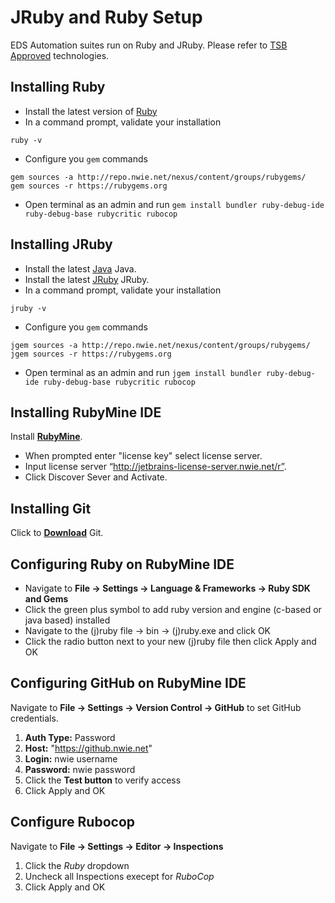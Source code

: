 # JRuby and Ruby Setup

EDS Automation suites run on Ruby and JRuby. Please refer to [TSB Approved](https://nwproduction.service-now.com/tsb/standard_technology.do) technologies.

## Installing Ruby

* Install the latest version of [Ruby](https://rubyinstaller.org/)
* In a command prompt, validate your installation

```console
ruby -v
```

* Configure you `gem` commands

```console
gem sources -a http://repo.nwie.net/nexus/content/groups/rubygems/
gem sources -r https://rubygems.org
```

* Open terminal as an admin and run `gem install bundler ruby-debug-ide ruby-debug-base rubycritic rubocop`

## Installing JRuby

* Install the latest [Java](http://www.oracle.com/technetwork/java/javase/downloads) Java.
* Install the latest [JRuby](http://jruby.org/files/downloads/index.html) JRuby.
* In a command prompt, validate your installation

```console
jruby -v
```

* Configure you `gem` commands

```console
jgem sources -a http://repo.nwie.net/nexus/content/groups/rubygems/
jgem sources -r https://rubygems.org
```

* Open terminal as an admin and run `jgem install bundler ruby-debug-ide ruby-debug-base rubycritic rubocop`

## Installing RubyMine IDE

Install **[RubyMine](https://www.jetbrains.com/ruby/download/#section=windows)**.

* When prompted enter "license key" select license server. 
* Input license server “http://jetbrains-license-server.nwie.net/r”.
* Click Discover Sever and Activate.

## Installing Git

Click to **[Download](https://git-scm.com/download)** Git.

## Configuring Ruby on RubyMine IDE

* Navigate to **File -> Settings -> Language & Frameworks -> Ruby SDK and Gems**
* Click the green plus symbol to add ruby version and engine (c-based or java based) installed
* Navigate to  the (j)ruby file -> bin -> (j)ruby.exe and click OK
* Click the radio button next to your new (j)ruby file then click Apply and OK

## Configuring GitHub on RubyMine IDE

Navigate to **File -> Settings -> Version Control -> GitHub** to set GitHub credentials.

1. **Auth Type:** Password
2. **Host:**  "https://github.nwie.net"
3. **Login:** nwie username
4. **Password:** nwie password
5. Click the **Test button** to verify access
6. Click Apply and OK

## Configure Rubocop

Navigate to **File -> Settings -> Editor -> Inspections**

1. Click the *Ruby* dropdown
2. Uncheck all Inspections execept for *RuboCop*
3. Click Apply and OK
